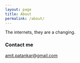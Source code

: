 ```yaml
---
layout: page
title: About
permalink: /about/
---
```


The internets, they are a changing.

### Contact me

[amit.patankar@gmail.com](mailto:amit.patankar@gmail.com)
